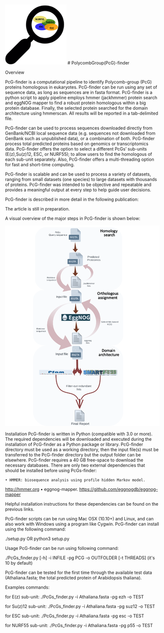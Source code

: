 <img src="images/logo.png" width=200>
# PolycombGroup(PcG)-finder



Overview

PcG-finder is a computational pipeline to identify Polycomb-group (PcG) proteins  homologous in eukaryotes. PcG-finder can be run using any set of sequence data, as long as sequences are in fasta format. PcG-finder is a python script to apply pipeline employs hmmer (jackhmmer) protein search and eggNOG mapper to find a robust protein homologous within a big protein database. Finally, the selected protein searched for the domain architecture using hmmerscan. All results will be reported in a tab-delimited file.

PcG-finder can be used to process sequences downloaded directly from GenBank/NCBI local sequence data (e.g. sequences not downloaded from GenBank such as unpublished data), or a combination of both. PcG-finder process total predicted proteins based on genomics or transcriptomics data. PcG-finder offers the option to select a different PcGs’ sub-units (E(z),Su(z)12, ESC, or NURF55); to allow users to find the homologous of each sub-unit separately. Also, PcG-finder offers a multi-threading option for fast and short-time computing.

PcG-finder is scalable and can be used to process a variety of datasets, ranging from small datasets (one species) to large datasets with thousands of proteins. PcG-finder was intended to be objective and repeatable and provides a meaningful output at every step to help guide user decisions.

PcG-finder is described in more detail in the following publication:

The article is still in preparation.

 A visual overview of the major steps in PcG-finder is shown below:

![](images/Flowchart.png)

Installation
PcG-finder is written in Python (compatible with 3.0 or more). The required dependencies will be downloaded and executed during the installation of PcG-finder as a Python package or library. PcG-finder directory must be used as a working directory, then the input file(s) must be transferred to the PcG-finder directory but the output folder can be elsewhere. PcG-finder requires a 40 GB free-space to download the necessary databases. There are only two external dependencies that should be installed before using PcGs-finder:

    • HMMER: biosequence analysis using profile hidden Markov model.
http://hmmer.org 
    • eggnog-mapper.
 https://github.com/eggnogdb/eggnog-mapper 

Helpful installation instructions for these dependencies can be found on the previous links. 

PcG-finder scripts can be run using Mac OSX (10.10+) and Linux, and can also work with Windows using a program like Cygwin. PcG-finder can install using the following command:

./setup.py 
OR
python3 setup.py

Usage
PcG-finder can be run using following command:

./PcGs_finder.py [-h] -i INFILE -pg PCG -o OUTFOLDER [-t THREADS] (it's 10 by default) 

PcG-finder can be tested for the first time through the available test data (Athaliana.fasta; the total predicted protein of Arabidopsis thaliana).

Examples commands:

for E(z) sub-unit:
./PcGs_finder.py -i Athaliana.fasta -pg ezh -o TEST 

for Su(z)12 sub-unit:
./PcGs_finder.py -i Athaliana.fasta -pg suz12 -o TEST 

for ESC sub-unit:
./PcGs_finder.py -i Athaliana.fasta -pg esc -o TEST     

for NURF55 sub-unit:
./PcGs_finder.py -i Athaliana.fasta -pg p55 -o TEST 
